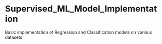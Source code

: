 # Supervised_ML_Model_Implementation
Basic implementation of Regression and Classification models on various datasets
